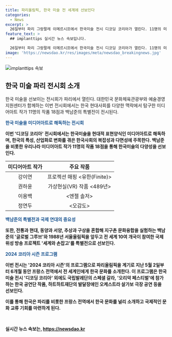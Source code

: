 ```yaml
---
title: 파리올림픽, 한국 미술 전 세계에 선보인다
categories:
  - News
excerpt: >
  26일부터 파리 그랑팔레 이메르시프에서 한국미술 전시 디코딩 코리아가 열린다. 11명의 미디어아트 작가들의 작품 18점이 전시되며, 백남준 특별전도 진행된다. 이를 통해 한국의 사회, 역사, 문화를 미디어아트로 탐구하고, 최첨단 기술을 활용한 작품들이 선보일 것으로 전해졌다. 또한, 2024 코리아 시즌의 프로그램 중 하나로 파리를 비롯한 프랑스 전역에서 한국 문화를 소개한다. 관심 있는 사람들은 26일부터 다음 달 25일까지 파리 그랑팔레 이메르시프에서 전시회를 즐길 수 있다.
feature_text: >
  ## implanttips 실시간 뉴스 속보입니다.

  26일부터 파리 그랑팔레 이메르시프에서 한국미술 전시 디코딩 코리아가 열린다. 11명의 미디어아트 작가들의 작품 18점이 전시되며, 백남준 특별전도 진행된다. 이를 통해 한국의 사회, 역사, 문화를 미디어아트로 탐구하고, 최첨단 기술을 활용한 작품들이 선보일 것으로 전해졌다. 또한, 2024 코리아 시즌의 프로그램 중 하나로 파리를 비롯한 프랑스 전역에서 한국 문화를 소개한다. 관심 있는 사람들은 26일부터 다음 달 25일까지 파리 그랑팔레 이메르시프에서 전시회를 즐길 수 있다.
image: 'https://newsdao.kr/res/images/meta/newsdao_breakingnews.jpg'
---
```


<p><img src="https://newsdao.kr/res/images/meta/newsdao_breakingnews.jpg" alt="implanttips 속보" /></p>

<h2 data-ke-size="size26">한국 미술 파리 전시회 소개</h2>

<p>한국 미술을 선보이는 전시회가 파리에서 열린다. 대한민국 문화체육관광부와 예술경영지원센터가 함께하는 이번 전시회에서는 한국 현대사회를 다양한 맥락에서 탐구한 미디어아트 작가 11명의 작품 18점과 백남준의 특별전이 전시된다.</p>

<p data-ke-size="size16"><b><span style="color: #1a5490;">한국 미술을 미디어아트로 해독하는 전시회</span><b></p>

<p>이번 '디코딩 코리아' 전시회에서는 한국미술을 현대적 표현양식인 미디어아트로 해독하며, 한국의 특성, 산업화로 변화를 겪은 한국사회의 복잡성과 다면성에 주목한다. 백남준을 비롯한 우리나라 미디어아트 작가 11명의 작품 18점을 통해 한국미술의 다양성을 선보인다.</p>

<table>
<thead>
  <tr>
  <th style="text-align: center;">미디어아트 작가</th>
  <th style="text-align: center;">주요 작품</th>
  </tr>
</thead>
<tbody>
<tr>
<td style="text-align: center;">강이연</td>
<td style="text-align: center;">프로젝션 매핑 <유한(Finite)></td>
</tr>
<tr>
<td style="text-align: center;">권하윤</td>
<td style="text-align: center;">가상현실(VR) 작품 <489년></td>
</tr>
<tr>
<td style="text-align: center;">이용백</td>
<td style="text-align: center;"><엔젤 솔저></td>
</tr>
<tr>
<td style="text-align: center;">정연두</td>
<td style="text-align: center;"><오감도></td>
</tr>
</tbody>
</table>

<p data-ke-size="size16"><b><span style="color: #1a5490;">백남준의 특별전과 국제 연대의 중요성</span><b></p>

<p>또한, 전통과 현대, 동양과 서양, 추상과 구상을 혼합해 지구촌 문화융합을 실험하는 백남준의 '글로벌 그루브'와 1988년 서울올림픽을 앞두고 전 세계 10여 개국이 참여한 국제 위성 방송 프로젝트 '세계와 손잡고'를 특별전으로 선보인다.</p>

<p data-ke-size="size16"><b><span style="color: #1a5490;">2024 코리아 시즌 프로그램</span><b></p>

<p>이번 전시는 '2024 코리아 시즌'의 프로그램으로 파리올림픽을 계기로 지난 5월 2일부터 6개월 동안 프랑스 전역에서 전 세계인에게 한국 문화를 소개한다. 이 프로그램은 한국미술 전시 '디코딩 코리아' 외에도 국립발레단의 스페셜 갈라, '오리악 페스티벌'에 참가하는 한국 공연단 작품, 하트하트재단의 발달장애인 오케스트라 살가보 극장 공연 등을 선보인다.</p>

<p>이를 통해 한국은 파리를 비롯한 프랑스 전역에서 한국 문화를 널리 소개하고 국제적인 문화 교류 기회를 마련하게 된다.</p>

<p data-ke-size="size16">&nbsp;</p>
실시간 뉴스 속보는, <a href="https://newsdao.kr" rel="dofollow">https://newsdao.kr</a>


